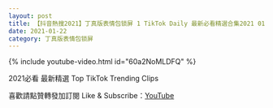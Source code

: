 ```yaml
---
layout: post
title: 【抖音熱搜2021】丁真版表情包锁屏 1 TikTok Daily 最新必看精選合集2021 01 22
date: 2021-01-22
category: 丁真版表情包锁屏
---
```


{% include youtube-video.html id="60a2NoMLDFQ" %}

2021必看 最新精選 Top TikTok Trending Clips

喜歡請點贊轉發加訂閱 Like & Subscribe：[YouTube](https://www.youtube.com/channel/UCAoR7VcanIPd04uEq_GIylA/videos)

